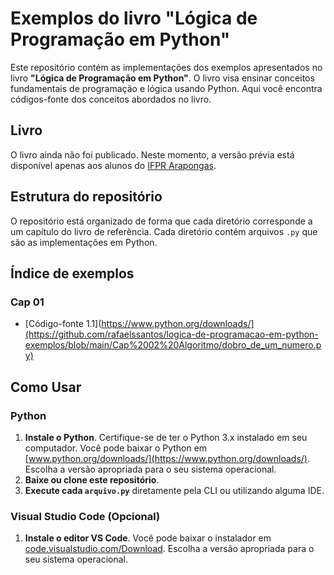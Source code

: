 # Exemplos do livro "Lógica de Programação  em Python"

Este repositório contém as implementações dos exemplos apresentados no livro **"Lógica de Programação em Python"**. O livro visa ensinar conceitos fundamentais de programação e lógica usando Python. Aqui você encontra códigos-fonte dos conceitos abordados no livro.

## Livro
O livro ainda não foi publicado. Neste momento, a versão prévia está disponível apenas aos alunos do [IFPR Arapongas](https://arapongas.ifpr.edu.br/).

## Estrutura do repositório

O repositório está organizado de forma que cada diretório corresponde a um capítulo do livro de referência. Cada diretório contém arquivos `.py` que são as implementações em Python.

## Índice de exemplos
### Cap 01
- [Código-fonte 1.1](https://www.python.org/downloads/](https://github.com/rafaelssantos/logica-de-programacao-em-python-exemplos/blob/main/Cap%2002%20Algoritmo/dobro_de_um_numero.py)

## Como Usar

### Python
1. **Instale o Python**. Certifique-se de ter o Python 3.x instalado em seu computador. Você pode baixar o Python em [www.python.org/downloads/](https://www.python.org/downloads/). Escolha a versão apropriada para o seu sistema operacional.
2. **Baixe ou clone este repositório**.
3. **Execute cada `arquivo.py`** diretamente pela CLI ou utilizando alguma IDE.

### Visual Studio Code (Opcional)
1. **Instale o editor VS Code**. Você pode baixar o instalador em [code.visualstudio.com/Download](https://code.visualstudio.com/Download). Escolha a versão apropriada para o seu sistema operacional.
